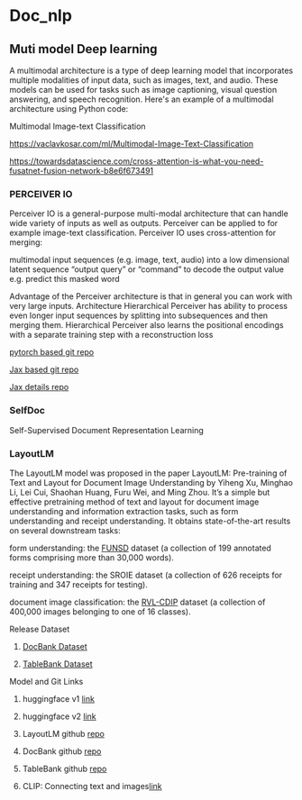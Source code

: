 # Doc_nlp
## Muti model Deep learning

A multimodal architecture is a type of deep learning model 
that incorporates multiple modalities of input data, such as 
images, text, and audio. These models can be used for tasks such as image captioning, visual question answering, 
and speech recognition. Here's an example of a multimodal architecture using Python code:

Multimodal Image-text Classification

https://vaclavkosar.com/ml/Multimodal-Image-Text-Classification

https://towardsdatascience.com/cross-attention-is-what-you-need-fusatnet-fusion-network-b8e6f673491

### PERCEIVER IO
Perceiver IO is a general-purpose multi-modal architecture that can handle wide variety of inputs as well as outputs.
Perceiver can be applied to for example image-text classification. 
Perceiver IO uses cross-attention for merging:

multimodal input sequences (e.g. image, text, audio) into a low dimensional latent sequence
“output query” or “command” to decode the output value e.g. predict this masked word


Advantage of the Perceiver architecture is that in general you can work with very large inputs. 
Architecture Hierarchical Perceiver has ability to process even longer input sequences by splitting into subsequences and then merging them. Hierarchical Perceiver also learns the positional encodings with a separate training step with a reconstruction loss

[pytorch based git repo](https://github.com/krasserm/perceiver-io)

[Jax based git repo](https://github.com/2796gaurav/code_examples/tree/main/Perceiver)

[Jax details repo](https://github.com/google/jax)

### SelfDoc

Self-Supervised Document Representation Learning

### LayoutLM
The LayoutLM model was proposed in the paper 
LayoutLM: Pre-training of Text and Layout for Document Image Understanding by Yiheng Xu, Minghao Li, Lei Cui, 
Shaohan Huang, Furu Wei, and Ming Zhou. It’s a simple but effective pretraining method of text and layout 
for document image understanding and information extraction tasks, 
such as form understanding and receipt understanding.
It obtains state-of-the-art results on several downstream tasks:

form understanding: the [FUNSD](https://guillaumejaume.github.io/FUNSD/) dataset (a collection of 199 annotated forms comprising more than 30,000 words).

receipt understanding: the SROIE dataset (a collection of 626 receipts for training and 347 receipts for testing).

document image classification: the [RVL-CDIP](https://adamharley.com/rvl-cdip/) dataset (a collection of 400,000 images belonging to one of 16 classes).

Release Dataset  
1. [DocBank Dataset](https://doc-analysis.github.io/docbank-page/)
   
2. [TableBank Dataset](https://doc-analysis.github.io/tablebank-page/)

Model and Git Links
1. huggingface v1 [link](https://huggingface.co/docs/transformers/model_doc/layoutlm)

2. huggingface v2 [link](https://huggingface.co/docs/transformers/model_doc/layoutlmv2)

3. LayoutLM github [repo](https://github.com/microsoft/unilm/tree/master/layoutlm/deprecated)


4. DocBank github [repo](https://github.com/doc-analysis/DocBank)

5. TableBank github [repo](https://github.com/doc-analysis/TableBank.)

6. CLIP: Connecting text and images[link](https://openai.com/research/clip)